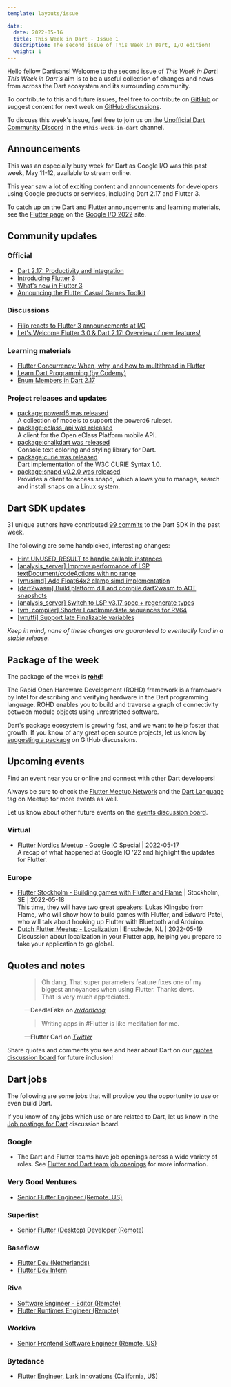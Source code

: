 ```yaml
---
template: layouts/issue

data:
  date: 2022-05-16
  title: This Week in Dart - Issue 1
  description: The second issue of This Week in Dart, I/O edition!
  weight: 1
---
```


Hello fellow Dartisans!
Welcome to the second issue of _This Week in Dart_!
_This Week in Dart's_ aim is to be a useful collection of changes and news
from across the Dart ecosystem and its surrounding community.

To contribute to this and future issues,
feel free to contribute on [GitHub][]
or suggest content for next week on [GitHub discussions][].

To discuss this week's issue,
feel free to join us on the [Unofficial Dart Community Discord][]
in the `#this-week-in-dart` channel.

## Announcements

This was an especially busy week for Dart as
Google I/O was this past week, May 11-12, available to stream online.

This year saw a lot of exciting content and announcements for developers
using Google products or services, including Dart 2.17 and Flutter 3.

To catch up on the Dart and Flutter announcements and learning materials,
see the [Flutter page][flutter-io] on the [Google I/O 2022][] site.

[flutter-io]: https://io.google/2022/products/flutter/
[Google I/O 2022]: https://io.google/2022


## Community updates

### Official

* [Dart 2.17: Productivity and integration](https://medium.com/dartlang/dart-2-17-b216bfc80c5d)
* [Introducing Flutter 3](https://medium.com/flutter/introducing-flutter-3-5eb69151622f)
* [What’s new in Flutter 3](https://medium.com/flutter/whats-new-in-flutter-3-8c74a5bc32d0)
* [Announcing the Flutter Casual Games Toolkit](https://medium.com/flutter/announcing-the-flutter-casual-games-toolkit-c22e401d8fee)

### Discussions

* [Filip reacts to Flutter 3 announcements at I/O](https://www.youtube.com/watch?v=MEYQUhJdv9c&t=2161s)
* [Let's Welcome Flutter 3.0 & Dart 2.17! Overview of new features!](https://www.youtube.com/watch?v=FGjtxGqSqnc)

### Learning materials

* [Flutter Concurrency: When, why, and how to multithread in Flutter](https://io.google/2022/program/5b1811d3-3bcb-4d30-b2a1-a098225029a7/)
* [Learn Dart Programming (by Codemy)](https://www.youtube.com/playlist?list=PLCC34OHNcOto7WU2QzVn3hnpSOYEdflVf)
* [Enum Members in Dart 2.17](https://github.com/vandadnp/flutter-tips-and-tricks/blob/main/tipsandtricks/enum-members-in-dart-2-17.md)

### Project releases and updates

* [package:powerd6 was released](https://pub.dev/packages/powerd6)<br>
  A collection of models to support the powerd6 ruleset.
* [package:eclass_api was released](https://pub.dev/packages/eclass_api)<br>
  A client for the Open eClass Platform mobile API.
* [package:chalkdart was released](https://pub.dev/packages/chalkdart)<br>
  Console text coloring and styling library for Dart.
* [package:curie was released](https://pub.dev/packages/curie)<br>
  Dart implementation of the W3C CURIE Syntax 1.0.
* [package:snapd v0.2.0 was released](https://pub.dev/packages/snapd)<br>
  Provides a client to access snapd, which allows you to manage, search and install snaps on a Linux system.


## Dart SDK updates

31 unique authors have contributed
[99 commits][commit range]
to the Dart SDK in the past week.

[commit range]: https://github.com/dart-lang/sdk/compare/748ee46cf4710e3a9e45fa376db0164492e8f020...aa616d6ad84b4fc4bfe0cef7c24aadba64fcd50b

The following are some handpicked, interesting changes:

* [Hint.UNUSED_RESULT to handle callable instances](https://github.com/dart-lang/sdk/commit/2aa31c90466ee5fe4d13337f181653ec6bda2444)
* [[analysis_server] Improve performance of LSP textDocument/codeActions with no range](https://github.com/dart-lang/sdk/commit/3c0289d618c2b30d708f7e8811ea7ae465a232ba)
* [[vm/simd] Add Float64x2 clamp simd implementation](https://github.com/dart-lang/sdk/commit/2a12dd3315421458b9818578f6ac996ceb6c1939)
* [[dart2wasm] Build platform dill and compile dart2wasm to AOT snapshots](https://github.com/dart-lang/sdk/commit/6c7604291c8520ffacfafe75b3f39974d6d7efdb)
* [[analysis_server] Switch to LSP v3.17 spec + regenerate types](https://github.com/dart-lang/sdk/commit/6b6a1998061c1d42607d31a5719844ad91d1ba06)
* [[vm, compiler] Shorter LoadImmediate sequences for RV64](https://github.com/dart-lang/sdk/commit/885d7843a739bcfe16f6cbcd14ce6544520c755b)
* [[vm/ffi] Support late Finalizable variables](https://github.com/dart-lang/sdk/commit/e418026d74b6c666a7fcb30278a2b10ed97fdb29)

_Keep in mind, none of these changes are guaranteed to
eventually land in a stable release._


## Package of the week

The package of the week is [**rohd**](https://pub.dev/packages/rohd)!

The Rapid Open Hardware Development (ROHD) framework
is a framework by Intel 
for describing and verifying hardware
in the Dart programming language. 
ROHD enables you to build and traverse a graph of connectivity
between module objects using unrestricted software.

Dart's package ecosystem is growing fast,
and we want to help foster that growth.
If you know of any great open source projects,
let us know by [suggesting a package][] on GitHub discussions.


## Upcoming events

Find an event near you or online and
connect with other Dart developers!

Always be sure to check the [Flutter Meetup Network][]
and the [Dart Language][Dart Meetup] tag on Meetup
for more events as well.

Let us know about other future events on
the [events discussion board][].

### Virtual

* [Flutter Nordics Meetup - Google IO Special][flutter-nordic] | 2022-05-17<br>
  A recap of what happened at Google IO '22 
  and highlight the updates for Flutter.

### Europe

* [Flutter Stockholm - Building games with Flutter and Flame][flutter-stockholm] | Stockholm, SE | 2022-05-18<br>
  This time, they will have two great speakers: Lukas Klingsbo from Flame, 
  who will show how to build games with Flutter, and Edward Patel, 
  who will talk about hooking up Flutter with Bluetooth and Arduino.
* [Dutch Flutter Meetup - Localization][flutter-dutch] | Enschede, NL | 2022-05-19<br>
  Discussion about localization in your Flutter app,
  helping you prepare to take your application to go global.

[flutter-nordic]: https://www.meetup.com/Oslo-Flutter-Dart-Meetup/events/285689307/
[flutter-stockholm]: https://www.meetup.com/Flutter-Sweden/events/285648139/
[flutter-dutch]: https://www.meetup.com/Dutch-Flutter-Meetup/events/284307569/


## Quotes and notes

<figure class="quote">
    <blockquote cite="https://www.reddit.com/r/dartlang/comments/ujtgux/comment/i7ln8mm/?utm_source=share&utm_medium=web2x&context=3">
        <p>Oh dang. That super parameters feature fixes
          one of my biggest annoyances when using Flutter. 
          Thanks devs. That is very much appreciated.</p>
    </blockquote>
    <figcaption>—DeedleFake on <cite><a href="https://www.reddit.com/r/dartlang/comments/uncnox/comment/i886i2h/?utm_source=share&utm_medium=web2x&context=3">/r/dartlang</a></cite></figcaption>
</figure>

<figure class="quote">
    <blockquote cite="https://mobile.twitter.com/FlutterCarl/status/1525102460494397442">
        <p>Writing apps in #Flutter is like meditation for me.</p>
    </blockquote>
    <figcaption>—Flutter Carl on <cite><a href="https://mobile.twitter.com/FlutterCarl/status/1525102460494397442">Twitter</a></cite></figcaption>
</figure>

Share quotes and comments you see and hear about Dart
on our [quotes discussion board][] for future inclusion!


## Dart jobs

The following are some jobs that will provide you the opportunity
to use or even build Dart.

If you know of any jobs which use or are related to Dart,
let us know in the [Job postings for Dart][] discussion board.

### Google

- The Dart and Flutter teams have job openings across a wide variety of roles.
  See [Flutter and Dart team job openings][] for more information.

### Very Good Ventures

- [Senior Flutter Engineer (Remote, US)](https://apply.workable.com/very-good-ventures/j/9DB5DCF67F/)

### Superlist

- [Senior Flutter (Desktop) Developer (Remote)](https://superlist.recruitee.com/o/senior-flutter-desktop-developer-mfd)

### Baseflow

- [Flutter Dev (Netherlands)](https://www.baseflow.com/careers/flutter-dev)
- [Flutter Dev Intern](https://www.baseflow.com/careers/flutter-dev-intern)

### Rive

- [Software Engineer - Editor (Remote)](https://rive-app.notion.site/Software-Engineer-Editor-8e242820de7f4885962e71503086d76c)
- [Flutter Runtimes Engineer (Remote)](https://rive-app.notion.site/Flutter-Runtimes-Engineer-e221136319ac4792af95e893660858d5)

### Workiva

- [Senior Frontend Software Engineer (Remote, US)](https://workiva.wd1.myworkdayjobs.com/en-US/careers/job/Senior-Frontend-Software-Engineer---Remote--Nationwide-_R4492)

### Bytedance

- [Flutter Engineer, Lark Innovations (California, US)](https://jobs.bytedance.com/en/position/7068418698784540965/detail)


[Flutter Meetup Network]: https://www.meetup.com/pro/flutter
[Dart Meetup]: https://www.meetup.com/topics/dart-language/
[Flutter and Dart team job openings]: https://dart.dev/jobs
[GitHub]: https://github.com/parlough/thisweekindart
[GitHub discussions]: https://github.com/parlough/thisweekindart/discussions
[events discussion board]: https://github.com/parlough/thisweekindart/discussions/5
[quotes discussion board]: https://github.com/parlough/thisweekindart/discussions/3
[suggesting a package]: https://github.com/parlough/thisweekindart/discussions/2
[Job postings for Dart]: https://github.com/parlough/thisweekindart/discussions/4
[Unofficial Dart Community Discord]: https://discord.gg/Qt6DgfAWWx

